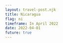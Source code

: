 ```yaml
---
layout: travel-post.njk
title: Nicaragua
flag: ni
timeframe: In April 2022
date: 2022-04-01
future: true
---
```

